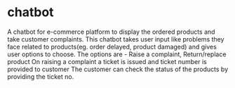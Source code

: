 # chatbot
A chatbot for e-commerce platform to display the ordered products and take customer complaints. 
This chatbot takes user input like problems they face related to products(eg. order delayed, product damaged) and gives user options to choose.
The options are - Raise a complaint, Return/replace product
On raising a complaint a ticket is issued and ticket number is provided to customer
The customer can check the status of the products by providing the ticket no.
